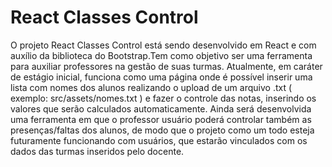 # React Classes Control

O projeto React Classes Control está sendo desenvolvido em React e com auxílio da biblioteca do Bootstrap.Tem como objetivo ser uma ferramenta para auxiliar professores na gestão de suas turmas.
Atualmente, em caráter de estágio inicial, funciona como uma página onde é possível inserir uma lista com nomes dos alunos realizando o upload de um arquivo .txt ( exemplo: src/assets/nomes.txt ) e fazer o controle das notas, inserindo os valores que serão calculados automaticamente.
Ainda será desenvolvida uma ferramenta em que o professor usuário poderá controlar também as presenças/faltas dos alunos, de modo que o projeto como um todo esteja futuramente funcionando com usuários, que estarão vinculados com os dados das turmas inseridos pelo docente.
